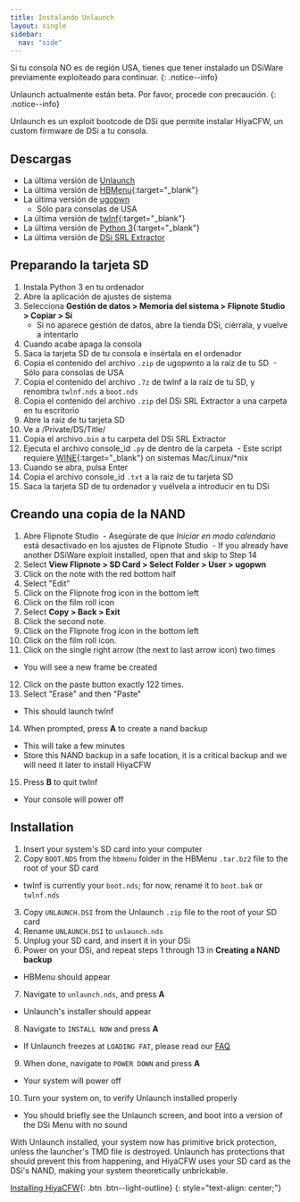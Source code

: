 ```yaml
---
title: Instalando Unlaunch
layout: single
sidebar:
  nav: "side"
---
```


Si tu consola NO es de región USA, tienes que tener instalado un DSiWare previamente exploiteado para continuar.
{: .notice--info}

Unlaunch actualmente están beta. Por favor, procede con precaución.
{: .notice--info}

Unlaunch es un exploit bootcode de DSi que permite instalar HiyaCFW, un custom firmware de DSi a tu consola.

## Descargas
- La última versión de [Unlaunch](http://problemkaputt.de/unlaunch.zip)
- La última versión de [HBMenu](https://github.com/devkitPro/nds-hb-menu/releases/){:target="_blank"}
- La última versión de [ugopwn](/assets/files/ugopwn.zip)
  - Sólo para consolas de USA
- La última versión de [twlnf](https://github.com/Jimmy-Z/twlnf/releases){:target="_blank"}
- La última versión de [Python 3](https://www.python.org/downloads/){:target="_blank"}
- La última versión de [DSi SRL Extractor](/assets/files/dsi_srl_extract.zip)

## Preparando la tarjeta SD

1. Instala Python 3 en tu ordenador
2. Abre la aplicación de ajustes de sistema
3. Selecciona **Gestión de datos > Memoria del sistema > Flipnote Studio > Copiar > Sí**
	- Si no aparece gestión de datos, abre la tienda DSi, ciérrala, y vuelve a intentarlo
4. Cuando acabe apaga la consola
5. Saca la tarjeta SD de tu consola e insértala en el ordenador
6. Copia el contenido del archivo `.zip` de ugopwnto a la raíz de tu SD
  - Sólo para consolas de USA
7. Copia el contenido del archivo `.7z` de twlnf a la raíz de tu SD, y renombra `twlnf.nds` a `boot.nds`
8. Copia el contenido del archivo `.zip` del DSi SRL Extractor a una carpeta en tu escritorio
9. Abre la raíz de tu tarjeta SD
10. Ve a /Private/DS/Title/
11. Copia el archivo`.bin` a tu carpeta del DSi SRL Extractor
12. Ejecuta el archivo console_id `.py` de dentro de la carpeta
  - Este script requiere [WINE](https://www.winehq.org/){:target="_blank"} on sistemas Mac/Linux/*nix
13. Cuando se abra, pulsa Enter
14. Copia el archivo console_id `.txt` a la raíz de tu tarjeta SD
15. Saca la tarjeta SD de tu ordenador y vuélvela a introducir en tu DSi

## Creando una copia de la NAND

1. Abre Flipnote Studio
  - Asegúrate de que *Iniciar en modo calendario* está desactivado en los ajustes de Flipnote Studio
  - If you already have another DSiWare exploit installed, open that and skip to Step 14
2. Select **View Flipnote > SD Card > Select Folder > User > ugopwn**
3. Click on the note with the red bottom half
4. Select "Edit"
5. Click on the Flipnote frog icon in the bottom left
6. Click on the film roll icon
7. Select **Copy > Back > Exit**
8. Click the second note.
9. Click on the Flipnote frog icon in the bottom left
10. Click on the film roll icon.
11. Click on the single right arrow (the next to last arrow icon) two times
  - You will see a new frame be created
12. Click on the paste button exactly 122 times.
13. Select "Erase" and then "Paste"
  - This should launch twlnf
14. When prompted, press **A** to create a nand backup
  - This will take a few minutes
  - Store this NAND backup in a safe location, it is a critical backup and we will need it later to install HiyaCFW
15. Press **B** to quit twlnf
  - Your console will power off

## Installation

1. Insert your system's SD card into your computer
2. Copy `BOOT.NDS` from the `hbmenu` folder in the HBMenu `.tar.bz2` file to the root of your SD card
  - twlnf is currently your `boot.nds`; for now, rename it to `boot.bak` or `twlnf.nds`
3. Copy `UNLAUNCH.DSI` from the Unlaunch `.zip` file to the root of your SD card
4. Rename `UNLAUNCH.DSI` to `unlaunch.nds`
5. Unplug your SD card, and insert it in your DSi
6. Power on your DSi, and repeat steps 1 through 13 in **Creating a NAND backup**
  - HBMenu should appear
7. Navigate to `unlaunch.nds`, and press **A**
  - Unlaunch's installer should appear
8. Navigate to `INSTALL NOW` and press **A**
  - If Unlaunch freezes at `LOADING FAT`, please read our [FAQ](/help/faq)
9. When done, navigate to `POWER DOWN` and press **A**
  - Your system will power off
10. Turn your system on, to verify Unlaunch installed properly
  - You should briefly see the Unlaunch screen, and boot into a version of the DSi Menu with no sound

With Unlaunch installed, your system now has primitive brick protection, unless the launcher's TMD file is destroyed. Unlaunch has protections that should prevent this from happening, and HiyaCFW uses your SD card as the DSi's NAND, making your system theoretically unbrickable.

[Installing HiyaCFW](/guide/installing-hiyacfw){: .btn .btn--light-outline}
{: style="text-align: center;"}
